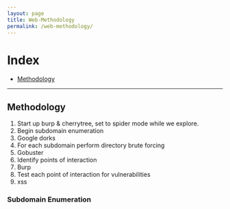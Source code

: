 ```yaml
---
layout: page
title: Web-Methodology
permalink: /web-methodology/
---
```


# Index
* [Methodology](#methodology)

---

## Methodology

1. Start up burp & cherrytree, set to spider mode while we explore.
2. Begin subdomain enumeration
  1. Google dorks
3. For each subdomain perform directory brute forcing
  1. Gobuster
4. Identify points of interaction
  1. Burp
5. Test each point of interaction for vulnerabilities
  1. xss

### Subdomain Enumeration

